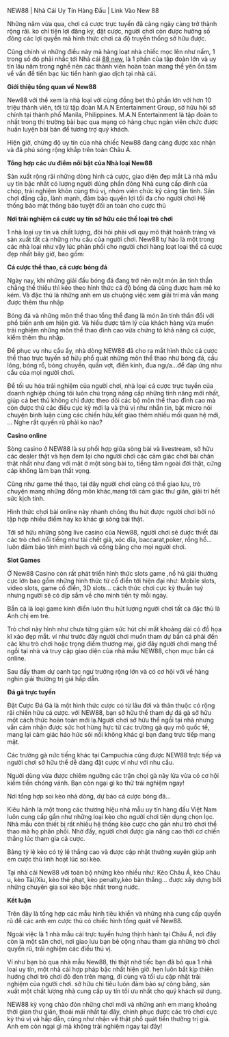 NEW88 | Nhà Cái Uy Tín Hàng Đầu | Link Vào New 88 

Những năm vừa qua, chơi cá cược trực tuyến đã càng ngày càng trở thành rộng rãi. ko chỉ tiện lợi đăng ký, đặt cược, người chơi còn được hưởng số đông các lợi quyền mà hình thức chơi cá độ truyền thống sở hữu được.

Cũng chính vì những điều này mà hàng loạt nhà chiếc mọc lên như nấm, 1 trong số đó phải nhắc tới Nhà cái <a href="https://new88.dev/">88 new</a>, là 1 phần của tập đoàn lớn và uy tín lâu năm trong nghề nên các thành viên hoàn toàn mang thể yên ổn tâm về vấn đề tiền bạc lúc tiến hành giao dịch tại nhà cái.

<b>Giới thiệu tổng quan về New88</b>

New88 với thể xem là nhà loại với cùng đồng bet thủ phần lớn với hơn 10 triệu thành viên, tới từ tập đoàn M.A.N Entertainment Group, sở hữu hội sở chính tại thành phố Manila, Philippines. M.A.N Entertainment là tập đoàn to nhất trong thị trường bài bạc qua mạng có hàng chục ngàn viên chức được huấn luyện bài bản để tương trợ quý khách.

Hiện giờ, chừng độ uy tín của nhà chiếc New88 đang càng được xác nhận và đã phủ sóng rộng khắp trên toàn Châu Á.

<b>Tổng hợp các ưu điểm nổi bật của Nhà loại New88</b>

Sản xuất rộng rãi những dòng hình cá cược, giao diện đẹp mắt
Là nhà mẫu uy tín bậc nhất có lượng người dủng phần đông
Nhà cung cấp đỉnh của chóp, trải nghiệm khôn cùng thú vị, nhóm viên chức kỹ càng tận tình.
Sân chơi đẳng cấp, lành mạnh, đảm bảo quyền lợi tối đa cho người chơi
Hệ thống bảo mật thông báo tuyệt đối an toàn cho cược thủ

<b>Nơi trải nghiệm cá cược uy tín sở hữu các thể loại trò chơi</b>

1 nhà loại uy tín và chất lượng, đòi hỏi phải với quy mô thật hoành tráng và sản xuất tất cả những nhu cầu của người chơi. New88 tự hào là một trong các nhà loại như vậy lúc phân phối cho người chơi hàng loạt loại thể cá cược đẹp nhất bây giờ, bao gồm:

<b>Cá cược thể thao, cá cược bóng đá</b>

Ngày nay, khi những giải đấu bóng đá đang trở nên một món ăn tinh thần chẳng thể thiếu thì kéo theo hình thức cá độ bóng đá cũng được ham mê ko kém. Và đặc thù là những anh em ưa chuộng việc xem giải trí mà vẫn mang được thêm thu nhập

Bóng đá và những môn thể thao tổng thể đang là món ăn tinh thần đối với phổ biến anh em hiện giờ. Và hiểu được tâm lý của khách hàng vừa muốn trải nghiệm những môn thể thao đỉnh cao vừa chứng tỏ khả năng cá cược, kiếm thêm thu nhập.

Để phục vụ nhu cầu ấy, nhà dòng NEW88 đã cho ra mắt hình thức cá cược thể thao trực tuyến sở hữu phổ quát những môn thể thao như bóng đá, cầu lông, bóng rổ, bóng chuyền, quần vợt, điền kinh, đua ngựa…để đáp ứng nhu cầu của mọi người chơi.

Để tối ưu hóa trải nghiệm của người chơi, nhà loại cá cược trực tuyển của doanh nghiệp chúng tôi luôn chú trọng nâng cấp những tính năng mới nhất, giúp cá bet thủ không chỉ được theo dõi các bộ môn thể thao đỉnh cao mà còn được thử các điều cực kỳ mới lạ và thú vị như nhắn tin, bật micro nói chuyện bình luận cùng các chiến hữu,kết giao thêm nhiều mối quan hệ mới, … Nghe rất quyến rũ phải ko nào?

<b>Casino online</b>

Sòng casino ở NEW88 là sự phối hợp giữa sòng bài và livestream, sở hữu các dealer thật và hẹn đem lại cho người chơi các cảm giác chơi bài chân thật nhất như đang với mặt ở một sòng bài to, tiếng tăm ngoài đời thật, cứng cáp không làm bạn thất vọng.

Cũng như game thể thao, tại đây người chơi cũng có thể giao lưu, trò chuyện mang những đồng môn khác,mang tới cảm giác thư giãn, giải trí hết sức kịch tính.

Hình thức chơi bài online này nhanh chóng thu hút được người chơi bởi nó tập hợp nhiều điểm hay ko khác gì sòng bài thật.

Tới sở hữu những sòng live casino của New88, người chơi sẽ được thiết đãi các trò chơi nổi tiếng như tài chết giả, xóc dĩa, baccarat,poker, rồng hổ…luôn đảm bảo tính minh bạch và công bằng cho mọi người chơi.

<b>Slot Games</b>

Ở New88 Casino còn rất phát triển hình thức slots game ,nổ hũ giải thưởng cực lớn bao gồm những hình thức từ cổ điển tới hiện đại như: Mobile slots, video slots, game cổ điển, 3D slots… cách thức chơi cực kỳ thuần tuý nhưng người sẽ có dịp sắm về cho mình tiền tỷ mỗi ngày.

Bắn cá là loại game kinh điển luôn thu hút lượng người chơi tất cả đặc thù là Anh chị em trẻ.

Trò chơi này hình như chưa từng giảm sức hút chỉ mất khoảng dài có đồ họa kĩ xảo đẹp mắt. ví như trước đây người chơi muốn tham dự bắn cá phải đến các khu trò chơi hoặc trọng điểm thương mại, giờ đây người chơi mang thể ngồi tại nhà và truy cập giao diện của nhà mẫu NEW88, chọn mục bắn cá online.

Sau đấy tham dự oanh tạc ngư trường rộng lớn và có cơ hội với về hàng nghìn giải thưởng trị giá hấp dẫn.

<b>Đá gà trực tuyến</b>

Đặt Cược Đá Gà là một hình thức cược có từ lâu đời và thân thuộc có rộng rãi chiến hữu cá cược. với NEW88, bạn sở hữu thể tham dự đá gà sở hữu một cách thức hoàn toàn mới lạ.Người chơi sở hữu thể ngồi tại nhà nhưng vẫn cảm nhận được sức hot hừng hực từ các trường gà quy mô quốc tế, mang lại cảm giác háo hức sôi nổi không khác gì bạn đang trực tiếp mang mặt.

Các trường gà nức tiếng khác tại Campuchia cũng được NEW88 trực tiếp và người chơi sở hữu thể dễ dàng đặt cược ví như với nhu cầu.

Người dùng vừa được chiêm ngưỡng các trận chọi gà nảy lửa vừa có cơ hội kiếm tiền chóng vánh. Bạn còn ngại gì ko thử trải nghiệm ngay!

Nơi tổng hợp soi kèo nhà dòng, dự báo cá cược bóng đá…

Kiêu hãnh là một trong các thương hiệu nhà mẫu uy tín hàng đầu Việt Nam luôn cung cấp gần như những loại kèo cho người chơi tiện dụng chọn lọc. Nhà mẫu còn thiết bị rất nhiều hệ thống kèo cược cho gần như trò chơi thể thao mà họ phân phối. Nhờ đấy, người chơi được gia nâng cao thời cơ chiến thắng lúc tham gia cá cược.

Bảng tỷ lệ kèo có tỷ lệ thắng cao và được cập nhật thường xuyên giúp anh em cược thủ linh hoạt lúc soi kèo.

Tại nhà cái New88 với toàn bộ những kèo nhiều như: Kèo Châu Á, kèo Châu  u, kèo Tài/Xỉu, kèo thẻ phạt, kèo penalty,kèo bàn thắng… được xây dựng bởi những chuyên gia soi kèo bậc nhất trong nước.

<b>Kết luận</b>

Trên đây là tổng hợp các mẫu hình tiêu khiển và những nhà cung cấp quyến rũ để các anh em cược thủ có chiếc hình tổng quát về New88.

Ngoài việc là 1 nhà mẫu cái trực tuyến hưng thịnh hành tại Châu Á, nơi đây còn là một sân chơi, nơi giao lưu bạn bè cộng nhau tham gia những trò chơi quyến rũ, trải nghiệm các điều thú vị.

Ví như bạn bỏ qua nhà mẫu New88, thì thật nhớ tiếc bạn đã bỏ qua 1 nhà loại uy tín, một nhà cái hợp pháp bậc nhất hiện giờ. hẹn luôn bắt kịp thiên hướng chơi trò chơi đỏ đen trên mạng, đi cùng và tối ưu cập nhật trải nghiệm của người chơi. sở hữu chỉ tiêu luôn đảm bảo sự công bằng, sản xuất một chất lượng nhà cung cấp uy tín tối ưu nhất cho quý khách sử dụng.

NEW88 kỳ vọng chào đón những chơi mới và những anh em mang khoảng thời gian thư giãn, thoải mái nhất tại đây, chinh phục được các trò chơi cực kỳ thú vị và hấp dẫn, cũng như nhận về thật phổ quát tiền thưởng trị giá. Anh em còn ngại gì mà không trải nghiệm ngay tại đây!

